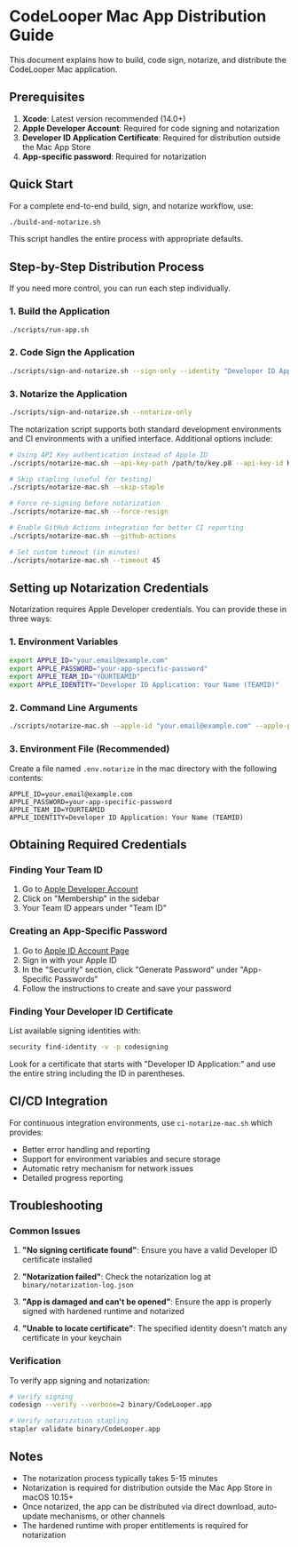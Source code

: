 # CodeLooper Mac App Distribution Guide

This document explains how to build, code sign, notarize, and distribute the CodeLooper Mac application.

## Prerequisites

1. **Xcode**: Latest version recommended (14.0+)
2. **Apple Developer Account**: Required for code signing and notarization
3. **Developer ID Application Certificate**: Required for distribution outside the Mac App Store
4. **App-specific password**: Required for notarization

## Quick Start

For a complete end-to-end build, sign, and notarize workflow, use:

```bash
./build-and-notarize.sh
```

This script handles the entire process with appropriate defaults.

## Step-by-Step Distribution Process

If you need more control, you can run each step individually.

### 1. Build the Application

```bash
./scripts/run-app.sh
```

### 2. Code Sign the Application

```bash
./scripts/sign-and-notarize.sh --sign-only --identity "Developer ID Application: Your Name (TEAMID)"
```

### 3. Notarize the Application

```bash
./scripts/sign-and-notarize.sh --notarize-only
```

The notarization script supports both standard development environments and CI environments with a unified interface. Additional options include:

```bash
# Using API Key authentication instead of Apple ID
./scripts/notarize-mac.sh --api-key-path /path/to/key.p8 --api-key-id KEY_ID --api-key-issuer ISSUER_ID

# Skip stapling (useful for testing)
./scripts/notarize-mac.sh --skip-staple

# Force re-signing before notarization
./scripts/notarize-mac.sh --force-resign

# Enable GitHub Actions integration for better CI reporting
./scripts/notarize-mac.sh --github-actions

# Set custom timeout (in minutes)
./scripts/notarize-mac.sh --timeout 45
```

## Setting up Notarization Credentials

Notarization requires Apple Developer credentials. You can provide these in three ways:

### 1. Environment Variables

```bash
export APPLE_ID="your.email@example.com"
export APPLE_PASSWORD="your-app-specific-password"
export APPLE_TEAM_ID="YOURTEAMID"
export APPLE_IDENTITY="Developer ID Application: Your Name (TEAMID)"
```

### 2. Command Line Arguments

```bash
./scripts/notarize-mac.sh --apple-id "your.email@example.com" --apple-password "your-app-specific-password" --apple-team-id "YOURTEAMID" --apple-identity "Developer ID Application: Your Name (TEAMID)"
```

### 3. Environment File (Recommended)

Create a file named `.env.notarize` in the mac directory with the following contents:

```
APPLE_ID=your.email@example.com
APPLE_PASSWORD=your-app-specific-password
APPLE_TEAM_ID=YOURTEAMID
APPLE_IDENTITY=Developer ID Application: Your Name (TEAMID)
```

## Obtaining Required Credentials

### Finding Your Team ID

1. Go to [Apple Developer Account](https://developer.apple.com/account)
2. Click on "Membership" in the sidebar
3. Your Team ID appears under "Team ID"

### Creating an App-Specific Password

1. Go to [Apple ID Account Page](https://appleid.apple.com)
2. Sign in with your Apple ID
3. In the "Security" section, click "Generate Password" under "App-Specific Passwords"
4. Follow the instructions to create and save your password

### Finding Your Developer ID Certificate

List available signing identities with:

```bash
security find-identity -v -p codesigning
```

Look for a certificate that starts with "Developer ID Application:" and use the entire string including the ID in parentheses.

## CI/CD Integration

For continuous integration environments, use `ci-notarize-mac.sh` which provides:

- Better error handling and reporting
- Support for environment variables and secure storage
- Automatic retry mechanism for network issues
- Detailed progress reporting

## Troubleshooting

### Common Issues

1. **"No signing certificate found"**: Ensure you have a valid Developer ID certificate installed
2. **"Notarization failed"**: Check the notarization log at `binary/notarization-log.json`
3. **"App is damaged and can't be opened"**: Ensure the app is properly signed with hardened runtime and notarized

4. **"Unable to locate certificate"**: The specified identity doesn't match any certificate in your keychain

### Verification

To verify app signing and notarization:

```bash
# Verify signing
codesign --verify --verbose=2 binary/CodeLooper.app

# Verify notarization stapling
stapler validate binary/CodeLooper.app
```

## Notes

- The notarization process typically takes 5-15 minutes
- Notarization is required for distribution outside the Mac App Store in macOS 10.15+
- Once notarized, the app can be distributed via direct download, auto-update mechanisms, or other channels
- The hardened runtime with proper entitlements is required for notarization

